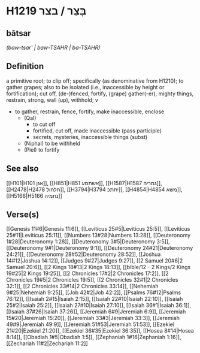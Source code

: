 # H1219 בָּצַר / בצר

## bâtsar

_(baw-tsar' | baw-TSAHR | ba-TSAHR)_

## Definition

a primitive root; to clip off; specifically (as denominative from H1210); to gather grapes; also to be isolated (i.e., inaccessible by height or fortification); cut off, (de-)fenced, fortify, (grape) gather(-er), mighty things, restrain, strong, wall (up), withhold; v

- to gather, restrain, fence, fortify, make inaccessible, enclose
  - (Qal)
    - to cut off
    - fortified, cut off, made inaccessible (pass participle)
    - secrets, mysteries, inaccessible things (subst)
  - (Niphal) to be withheld
  - (Piel) to fortify

## See also

[[H101|H101 אגן]], [[H851|H851 אשתמע]], [[H1587|H1587 גמריה]], [[H2478|H2478 חלחול]], [[H3794|H3794 יתתכ]], [[H4854|H4854 משא]], [[H5166|H5166 נחמיה]]

## Verse(s)

[[Genesis 11#6|Genesis 11:6]], [[Leviticus 25#5|Leviticus 25:5]], [[Leviticus 25#11|Leviticus 25:11]], [[Numbers 13#28|Numbers 13:28]], [[Deuteronomy 1#28|Deuteronomy 1:28]], [[Deuteronomy 3#5|Deuteronomy 3:5]], [[Deuteronomy 9#1|Deuteronomy 9:1]], [[Deuteronomy 24#21|Deuteronomy 24:21]], [[Deuteronomy 28#52|Deuteronomy 28:52]], [[Joshua 14#12|Joshua 14:12]], [[Judges 9#27|Judges 9:27]], [[2 Samuel 20#6|2 Samuel 20:6]], [[2 Kings 18#13|2 Kings 18:13]], [[bible/12 - 2 Kings/2 Kings 19#25|2 Kings 19:25]], [[2 Chronicles 17#2|2 Chronicles 17:2]], [[2 Chronicles 19#5|2 Chronicles 19:5]], [[2 Chronicles 32#1|2 Chronicles 32:1]], [[2 Chronicles 33#14|2 Chronicles 33:14]], [[Nehemiah 9#25|Nehemiah 9:25]], [[Job 42#2|Job 42:2]], [[Psalms 76#12|Psalms 76:12]], [[Isaiah 2#15|Isaiah 2:15]], [[Isaiah 22#10|Isaiah 22:10]], [[Isaiah 25#2|Isaiah 25:2]], [[Isaiah 27#10|Isaiah 27:10]], [[Isaiah 36#1|Isaiah 36:1]], [[Isaiah 37#26|Isaiah 37:26]], [[Jeremiah 6#9|Jeremiah 6:9]], [[Jeremiah 15#20|Jeremiah 15:20]], [[Jeremiah 33#3|Jeremiah 33:3]], [[Jeremiah 49#9|Jeremiah 49:9]], [[Jeremiah 51#53|Jeremiah 51:53]], [[Ezekiel 21#20|Ezekiel 21:20]], [[Ezekiel 36#35|Ezekiel 36:35]], [[Hosea 8#14|Hosea 8:14]], [[Obadiah 1#5|Obadiah 1:5]], [[Zephaniah 1#16|Zephaniah 1:16]], [[Zechariah 11#2|Zechariah 11:2]]